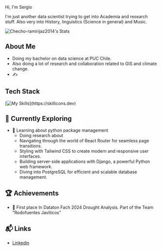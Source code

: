 <!--
**Checho-ramirijaz2014/Checho-ramirijaz2014** is a ✨ _special_ ✨ repository because its `README.md` (this file) appears on your GitHub profile.-->

Hi, I'm Sergio

I'm just another data scientist trying to get into Academia and research stuff. Also very into History, linguistics (Science in general) and Music.

![Checho-ramirijaz2014's Stats](https://github-readme-stats.vercel.app/api?username=<username>&theme=vue-dark&show_icons=true&hide_border=true&count_private=true)

## About Me

- Doing my bachelor on data science at PUC Chile.
- Also doing a lot of research and collaboration related to GIS and climate change.
- ✍️ 

## Tech Stack
[![My Skills](https://skillicons.dev/icons?i=,git,bash,c,d3,docker,latex,mint,md,neovim,postgres,py,pytorch,r,sklearn,)](https://skillicons.dev)

## 🌱 Currently Exploring

- 🚀 Learning about python package management
  - Doing research about
  - Navigating through the world of React Router for seamless page transitions.
  - Styling with Tailwind CSS to create modern and responsive user interfaces.
  - Building server-side applications with Django, a powerful Python web framework.
  - Diving into PostgreSQL for efficient and scalable database management.

 ## 🏆 Achievements

- 🌟 First place In Dataton Fach 2024 Drought Analysis. Part of the Team "Rodofuentes Javiticos"


## 📬 Links

- [Linkedin](linkedin.com/in/sergio-ramírez-rodríguez-05443a299)

